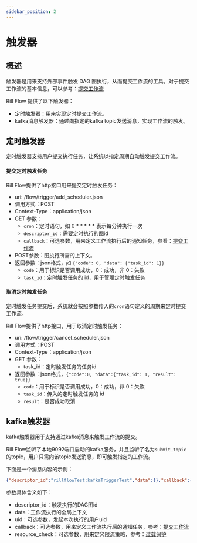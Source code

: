 ```yaml
---
sidebar_position: 2
---
```


# 触发器

## 概述

触发器是用来支持外部事件触发 DAG 图执行，从而提交工作流的工具。对于提交工作流的基本信息，可以参考：[提交工作流](01-execute.md)

Rill Flow 提供了以下触发器：

- 定时触发器：用来实现定时提交工作流。
- kafka消息触发器：通过向指定的kafka topic发送消息，实现工作流的触发。

## 定时触发器

定时触发器支持用户提交执行任务，让系统以指定周期自动触发提交工作流。

#### 提交定时触发任务

Rill Flow提供了http接口用来提交定时触发任务：

- uri: /flow/trigger/add_scheduler.json
- 调用方式：POST
- Context-Type：application/json
- GET 参数：
  - `cron`：定时语句，如 0 * * * * * 表示每分钟执行一次
  - `descriptor_id`：需要定时执行的图id
  - `callback`：可选参数，用来定义工作流执行后的通知任务，参看：[提交工作流](01-execute.md)
- POST参数：图执行所需的上下文。
- 返回参数：json格式，如 `{"code": 0, "data": {"task_id": 1}}`
  - `code`：用于标识是否调用成功，0：成功，非 0：失败
  - `task_id`：定时触发任务的 id，用于管理定时触发任务

#### 取消定时触发任务

定时触发任务提交后，系统就会按照参数传入的`cron`语句定义的周期来定时提交工作流。

Rill Flow提供了http接口，用于取消定时触发任务：

- uri: /flow/trigger/cancel_scheduler.json
- 调用方式：POST
- Context-Type：application/json
- GET 参数：
  - task_id：定时触发任务的任务id
- 返回参数：json格式，`{"code":0, "data":{"task_id": 1, "result": true}}`
  - `code`：用于标识是否调用成功，0：成功，非 0：失败
  - `task_id`：传入的定时触发任务的 id
  - `result`：是否成功取消

## kafka触发器

kafka触发器用于支持通过kafka消息来触发工作流的提交。

Rill Flow监听了本地9092端口启动的kafka服务，并且监听了名为`submit_topic`的topic，用户只需向该topic发送消息，即可触发指定的工作流。

下面是一个消息内容的示例：

```json
{"descriptor_id":"rillflowTest:kafkaTriggerTest","data":{},"callback":{},"uid":1234567,"resource_check":{"check_type":"skip"}}
```

参数具体含义如下：

- descriptor_id：触发执行的DAG图id
- data：工作流执行的全局上下文
- uid：可选参数，发起本次执行的用户uid
- callback：可选参数，用来定义工作流执行后的通知任务，参考：[提交工作流](01-execute.md)
- resource_check：可选参数，用来定义限流策略，参考：[过载保护](04-overflow.md)

